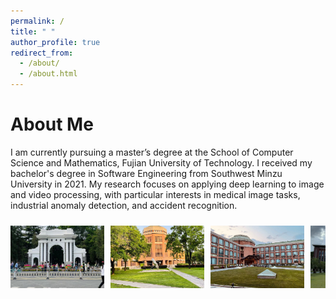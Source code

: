 ```yaml
---
permalink: /
title: " "
author_profile: true
redirect_from: 
  - /about/
  - /about.html
---
```


About Me
=
I am currently pursuing a master’s degree at the School of Computer Science and Mathematics, Fujian University of Technology. I received my bachelor's degree in Software Engineering from Southwest Minzu University in 2021. My research focuses on applying deep learning to image and video processing, with particular interests in medical image tasks, industrial anomaly detection, and accident recognition.

<style>
  .carousel-container {
    display: flex;
    overflow-x: auto;
    scroll-snap-type: x mandatory;
    gap: 10px; /* 图片之间的间隔 */
    padding: 10px; /* 外边距 */
  }

  .carousel-container img {
    flex: 0 0 auto;
    width: 150px; /* 图片宽度 */
    height: 100px; /* 图片高度 */
    object-fit: cover; /* 保持图片比例 */
    scroll-snap-align: start;
  }

  .carousel-container::-webkit-scrollbar {
    display: none; /* 隐藏滚动条 */
  }
</style>

<div class="carousel-container">
  <img src="images/pic1.jpg" alt="Photo 1" />
  <img src="images/pic2.jpg" alt="Photo 2" />
  <img src="images/pic3.jpg" alt="Photo 3" />
  <img src="images/pic4.jpg" alt="Photo 4" />
  <img src="images/pic5.jpg" alt="Photo 5" />
  <img src="images/pic6.jpg" alt="Photo 6" />
  <img src="images/pic7.jpg" alt="Photo 7" />
  <img src="images/pic8.jpg" alt="Photo 8" />
  <img src="images/pic9.jpg" alt="Photo 9" />
  <img src="images/pic10.jpg" alt="Photo 10" />
  <img src="images/pic11.jpg" alt="Photo 11" />
</div>

